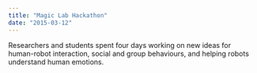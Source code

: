 ```yaml
---
title: "Magic Lab Hackathon"
date: "2015-03-12"
---
```

Researchers and students spent four days working on new ideas for human-robot interaction, social and group behaviours,  and helping robots understand human emotions.
